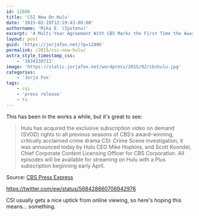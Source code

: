 ```yaml
---
id: 12806
title: 'CSI Now On Hulu'
date: '2015-02-19T12:19:43-08:00'
authorname: 'Mika E. (Ipstenu)'
excerpt: 'A Multi-Year Agreement With CBS Marks the First Time the Award-Winning Crime Drama Has Ever Been Licensed to an SVOD Service'
layout: post
guid: 'https://jorjafox.net/?p=12806'
permalink: /2015/csi-now-hulu/
astra_style_timestamp_css:
    - '1634339713'
image: 'https://static.jorjafox.net/wordpress/2015/02/cbshulu.jpg'
categories:
    - 'Jorja Fox'
tags:
    - csi
    - 'press release'
    - tv
---
```


This has been in the works a while, but it's great to see:

<blockquote>Hulu has acquired the exclusive subscription video on demand (SVOD) rights to all previous seasons of CBS’s award-winning, critically acclaimed crime drama CSI: Crime Scene Investigation, it was announced today by Hulu CEO Mike Hopkins, and Scott Koondel, Chief Corporate Content Licensing Officer for CBS Corporation. All episodes will be available for streaming on Hulu with a Plus subscription beginning early April.</blockquote>

Source: <a href="http://www.cbspressexpress.com/cbs-entertainment/releases/view?id=41988">CBS Press Express</a>

https://twitter.com/ew/status/568428660706942976

CSI usually gets a nice uptick from online viewing, so here's hoping this means... something.
